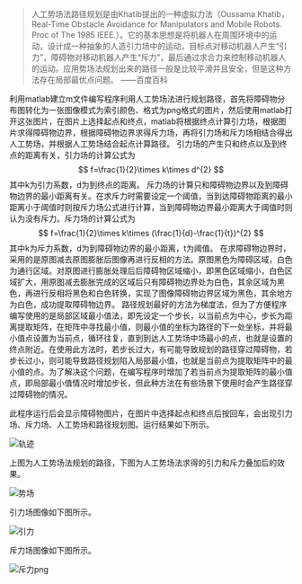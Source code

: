 > 人工势场法路径规划是由Khatib提出的一种虚拟力法（Oussama Khatib，Real-Time Obstacle Avoidance for Manipulators and Mobile Robots. Proc of The 1985 IEEE.）。它的基本思想是将机器人在周围环境中的运动，设计成一种抽象的人造引力场中的运动，目标点对移动机器人产生“引力”，障碍物对移动机器人产生“斥力”，最后通过求合力来控制移动机器人的运动。应用势场法规划出来的路径一般是比较平滑并且安全，但是这种方法存在局部最优点问题。
> ——百度百科

利用matlab建立m文件编写程序利用人工势场法进行规划路径，首先将障碍物分布图转化为一张图像模式为索引颜色、格式为png格式的图片，然后使用matlab打开这张图片，在图片上选择起点和终点，matlab将根据终点计算引力场，根据图片求得障碍物边界，根据障碍物边界求得斥力场，再将引力场和斥力场相结合得出人工势场，并根据人工势场结合起点计算路径。
引力场的产生只和终点以及到终点的距离有关，引力场的计算公式为
$$
f=\frac{1}{2}\times k\times d^{2}
$$
其中k为引力系数，d为到终点的距离。
斥力场的计算只和障碍物边界以及到障碍物边界的最小距离有关。在求斥力时需要设定一个阈值，当到达障碍物距离的最小距离小于阈值时则按斥力场公式进行计算，当到障碍物边界最小距离大于阈值时则认为没有斥力。斥力场的计算公式为
$$
f=\frac{1}{2}\times k\times (\frac{1}{d}-\frac{1}{t})^{2}
$$
其中k为斥力系数，d为到障碍物边界的最小距离，t为阈值。
在求障碍物边界时，采用的是原图减去原图膨胀后图像再进行反相的方法。原图黑色为障碍区域，白色为通行区域。对原图进行膨胀处理后后障碍物区域缩小，即黑色区域缩小，白色区域扩大，用原图减去膨胀完成的区域后只有障碍物边界处为白色，其余区域为黑色，再进行反相将黑色和白色转换，实现了图像障碍物边界区域为黑色，其余地方为白色，成功提取障碍物边界。
路径规划最好的方法为梯度法，但为了方便程序编写使用的是局部区域最小值法，即先设定一个步长，以当前点为中心，步长为距离提取矩阵，在矩阵中寻找最小值，则最小值的坐标为路径的下一处坐标，并将最小值点设置为当前点，循环往复，直到到达人工势场中场最小的点，也就是设置的终点附近。在使用此方法时，若步长过大，有可能导致规划的路径穿过障碍物，若步长过小，则可能导致路径规划陷入局部最小值，也就是当前点为提取矩阵中的最小值的点。为了解决这个问题，在编写程序时增加了若当前点为提取矩阵的最小值点，即局部最小值情况时增加步长，但此种方法在有些场景下使用时会产生路径穿过障碍物的情况。

此程序运行后会显示障碍物图片，在图片中选择起点和终点后按回车，会出现引力场、斥力场、人工势场和路径规划图。运行结果如下所示。

![轨迹](C:\Users\lenovo\Desktop\人工势场\轨迹.png)

上图为人工势场法规划的路径，下图为人工势场法求得的引力和斥力叠加后的效果。

![势场](C:\Users\lenovo\Desktop\人工势场\势场.png)

引力场图像如下图所示。

![引力](C:\Users\lenovo\Desktop\人工势场\引力.png)

斥力场图像如下图所示。

![斥力png](C:\Users\lenovo\Desktop\人工势场\斥力png.png)

